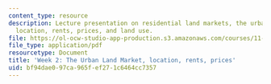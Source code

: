 ```yaml
---
content_type: resource
description: Lecture presentation on residential land markets, the urban land market,
  location, rents, prices, and land use.
file: https://ol-ocw-studio-app-production.s3.amazonaws.com/courses/11-433j-real-estate-economics-fall-2008/bf94dae097ca965fef271c6464cc7357_wk2.pdf
file_type: application/pdf
resourcetype: Document
title: 'Week 2: The Urban Land Market, location, rents, prices'
uid: bf94dae0-97ca-965f-ef27-1c6464cc7357
---
```

